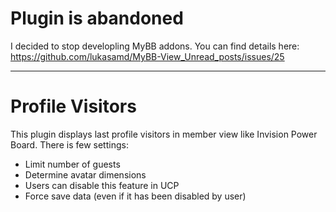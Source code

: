 # Plugin is abandoned
I decided to stop developling MyBB addons. You can find details here:
https://github.com/lukasamd/MyBB-View_Unread_posts/issues/25

---


# Profile Visitors

This plugin displays last profile visitors in member view like Invision Power Board. 
There is few settings:

* Limit number of guests
* Determine avatar dimensions
* Users can disable this feature in UCP
* Force save data (even if it has been disabled by user)


